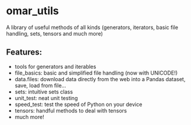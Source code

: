 # omar_utils
A library of useful methods of all kinds (generators, iterators, basic file handling, sets, tensors and much more)

## Features:

- tools for generators and iterables
- file_basics: basic and simplified file handling (now with UNICODE!)
- data.files: download data directly from the web into a Pandas dataset, save, load from file...
- sets: intuitive sets class
- unit_test: neat unit testing
- speed_test: test the speed of Python on your device
- tensors: handful methods to deal with tensors
- much more!
